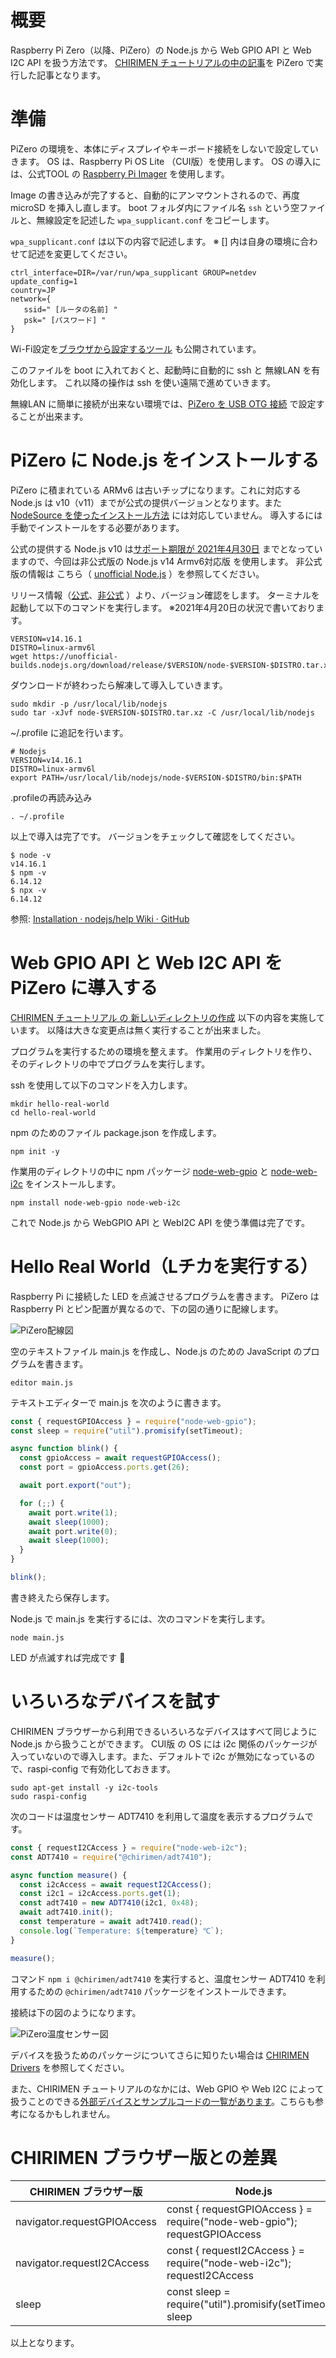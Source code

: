 # 概要

Raspberry Pi Zero（以降、PiZero）の Node.js から Web GPIO API と Web I2C API を扱う方法です。
[CHIRIMEN チュートリアルの中の記事](https://tutorial.chirimen.org/raspi/nodejs)を PiZero で実行した記事となります。



# 準備

PiZero の環境を、本体にディスプレイやキーボード接続をしないで設定していきます。
OS は、Raspberry Pi OS Lite （CUI版）を使用します。
OS の導入には、公式TOOL の [Raspberry Pi Imager](https://www.raspberrypi.org/software/) を使用します。

Image の書き込みが完了すると、自動的にアンマウントされるので、再度 microSD を挿入し直します。
boot フォルダ内にファイル名 `ssh` という空ファイルと、無線設定を記述した `wpa_supplicant.conf` をコピーします。

`wpa_supplicant.conf` は以下の内容で記述します。
※ [] 内は自身の環境に合わせて記述を変更してください。

```
ctrl_interface=DIR=/var/run/wpa_supplicant GROUP=netdev
update_config=1
country=JP
network={
   ssid=" [ルータの名前] "
   psk=" [パスワード] "
}
```

Wi-Fi設定を[ブラウザから設定するツール](https://qiita.com/mascii/items/a43d71572e1919e56398) も公開されています。

このファイルを boot に入れておくと、起動時に自動的に ssh と 無線LAN を有効化します。
これ以降の操作は ssh を使い遠隔で進めていきます。

無線LAN に簡単に接続が出来ない環境では、[PiZero を USB OTG 接続](https://github.com/webdino/pizero-workshop/blob/20190528/docs/Setup.md) で設定することが出来ます。



# PiZero に Node.js をインストールする

PiZero に積まれている ARMv6 は古いチップになります。これに対応する Node.js は v10（v11）までが公式の提供バージョンとなります。また [NodeSource を使ったインストール方法](https://github.com/nodesource/distributions#installation-instructions) には対応していません。
導入するには手動でインストールをする必要があります。

公式の提供する Node.js v10 は[サポート期限が 2021年4月30日](https://nodejs.org/ja/about/releases/) までとなっていますので、今回は非公式版の Node.js v14 Armv6対応版 を使用します。
非公式版の情報は こちら（ [unofficial Node.js](https://unofficial-builds.nodejs.org/download/release/) ）を参照してください。

リリース情報（[公式](https://nodejs.org/ja/download/)、[非公式](https://unofficial-builds.nodejs.org/download/release/) ）より、バージョン確認をします。
ターミナルを起動して以下のコマンドを実行します。
※2021年4月20日の状況で書いております。

```
VERSION=v14.16.1
DISTRO=linux-armv6l
wget https://unofficial-builds.nodejs.org/download/release/$VERSION/node-$VERSION-$DISTRO.tar.xz
```

ダウンロードが終わったら解凍して導入していきます。

```
sudo mkdir -p /usr/local/lib/nodejs
sudo tar -xJvf node-$VERSION-$DISTRO.tar.xz -C /usr/local/lib/nodejs
```

~/.profile に追記を行います。

```
# Nodejs
VERSION=v14.16.1
DISTRO=linux-armv6l
export PATH=/usr/local/lib/nodejs/node-$VERSION-$DISTRO/bin:$PATH
```

.profileの再読み込み

```
. ~/.profile
```

以上で導入は完了です。
バージョンをチェックして確認をしてください。

```
$ node -v
v14.16.1
$ npm -v
6.14.12
$ npx -v
6.14.12
```

参照: [Installation · nodejs/help Wiki · GitHub](https://github.com/nodejs/help/wiki/Installation)



# Web GPIO API と Web I2C API を PiZero に導入する

[CHIRIMEN チュートリアル の 新しいディレクトリの作成](https://tutorial.chirimen.org/raspi/nodejs) 以下の内容を実施しています。
以降は大きな変更点は無く実行することが出来ました。

プログラムを実行するための環境を整えます。
作業用のディレクトリを作り、そのディレクトリの中でプログラムを実行します。

ssh を使用して以下のコマンドを入力します。

```
mkdir hello-real-world
cd hello-real-world
```

npm のためのファイル package.json を作成します。

```
npm init -y
```

作業用のディレクトリの中に npm パッケージ [node-web-gpio](https://www.npmjs.com/package/node-web-gpio) と [node-web-i2c](https://www.npmjs.com/package/node-web-i2c) をインストールします。

```
npm install node-web-gpio node-web-i2c
```

これで Node.js から WebGPIO API と WebI2C API を使う準備は完了です。



# Hello Real World（Lチカを実行する）

Raspberry Pi に接続した LED を点滅させるプログラムを書きます。
PiZero は Raspberry Pi とピン配置が異なるので、下の図の通りに配線します。

![PiZero配線図](./PiZero_LED.png)

空のテキストファイル main.js を作成し、Node.js のための JavaScript のプログラムを書きます。

```
editor main.js
```

テキストエディターで main.js を次のように書きます。

```javascript:main.js
const { requestGPIOAccess } = require("node-web-gpio");
const sleep = require("util").promisify(setTimeout);

async function blink() {
  const gpioAccess = await requestGPIOAccess();
  const port = gpioAccess.ports.get(26);

  await port.export("out");

  for (;;) {
    await port.write(1);
    await sleep(1000);
    await port.write(0);
    await sleep(1000);
  }
}

blink();
```
書き終えたら保存します。

Node.js で main.js を実行するには、次のコマンドを実行します。

```
node main.js
```

LED が点滅すれば完成です 🎉



# いろいろなデバイスを試す

CHIRIMEN ブラウザーから利用できるいろいろなデバイスはすべて同じように Node.js から扱うことができます。
CUI版 の OS には i2c 関係のパッケージが入っていないので導入します。また、デフォルトで i2c が無効になっているので、raspi-config で有効化しておきます。

```
sudo apt-get install -y i2c-tools
sudo raspi-config
```

次のコードは温度センサー ADT7410 を利用して温度を表示するプログラムです。

```javascript
const { requestI2CAccess } = require("node-web-i2c");
const ADT7410 = require("@chirimen/adt7410");

async function measure() {
  const i2cAccess = await requestI2CAccess();
  const i2c1 = i2cAccess.ports.get(1);
  const adt7410 = new ADT7410(i2c1, 0x48);
  await adt7410.init();
  const temperature = await adt7410.read();
  console.log(`Temperature: ${temperature} ℃`);
}

measure();
```

コマンド `npm i @chirimen/adt7410` を実行すると、温度センサー ADT7410 を利用するための `@chirimen/adt7410` パッケージをインストールできます。

接続は下の図のようになります。

![PiZero温度センサー図](./PiZero_TEMP.png)



デバイスを扱うためのパッケージについてさらに知りたい場合は [CHIRIMEN Drivers](https://github.com/chirimen-oh/chirimen-drivers) を参照してください。

また、CHIRIMEN チュートリアルのなかには、Web GPIO や Web I2C によって扱うことのできる[外部デバイスとサンプルコードの一覧があります](https://tutorial.chirimen.org/raspi/partslist)。こちらも参考になるかもしれません。



# CHIRIMEN ブラウザー版との差異

| CHIRIMEN ブラウザー版       | Node.js                                                      |
| --------------------------- | ------------------------------------------------------------ |
| navigator.requestGPIOAccess | const { requestGPIOAccess } = require("node-web-gpio"); requestGPIOAccess |
| navigator.requestI2CAccess  | const { requestI2CAccess } = require("node-web-i2c"); requestI2CAccess |
| sleep                       | const sleep = require("util").promisify(setTimeout); sleep   |



以上となります。
